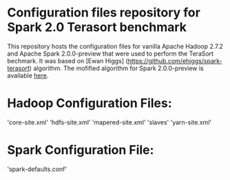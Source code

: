 # Configuration files repository for Spark 2.0 Terasort benchmark

This repository hosts the configuration files for vanilla Apache Hadoop 2.7.2 and Apache Spark 2.0.0-preview that were used to perform the TeraSort bechmark. It was based on [Ewan Higgs] (https://github.com/ehiggs/spark-terasort) algorithm. The mofified algorithm for Spark 2.0.0-preview is available [here](https://github.com/bigstepinc/spark-terasort).

# Hadoop Configuration Files:

'core-site.xml'
'hdfs-site.xml'
'mapered-site.xml'
'slaves'
'yarn-site.xml'

# Spark Configuration File:

'spark-defaults.conf'
